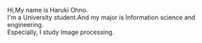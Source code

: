 Hi,My name is Haruki Ohno.  
I'm a University student.And my major is Information science and engineering.  
Especially, I study Image processing.
